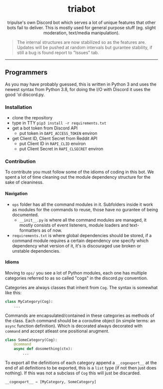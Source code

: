 <h1 align=center>triabot</h1>
<p align=center>tripulse's own Discord bot which serves a lot of unique features that other bots fail to deliver. This is mostly used for general purpose stuff (eg. slight moderation, text/media manipulation).</p>

> The internal structures are now stabilized so as the features are. Updates will be pushed at random intervals but gurantee stability, if still a bug is found report to "Issues" tab.

---

## Programmers
As you may have probably guessed, this is written in Python 3 and uses the newest syntax from Python 3.8, for doing the I/O with Discord it uses the good 'ol discord.py.

### Installation
- clone the repository
- type in TTY `pip3 install -r requirements.txt`
- get a bot token from Discord API
  - put token in `DAPI_ACCESS_TOKEN` environ
- get Client ID, Client Secret from Reddit API
  - put Client ID in `RAPI_CLID` environ
  - put Client Secret in `RAPI_CLSECRET` environ


### Contribution
To contribute you must follow some of the idioms of coding in this bot. We spent a lot of time cleaning out the module dependency structure for the sake of cleaniness.

#### Navigation
- `ops` folder has all the command modules in it. Subfolders inside it work as modules for the commands to reuse, those have no gurantee of being documented.
    - `__init__.py` is where all the command modules are managed, it mostly consists of event listeners, module loaders and text-formatters as of now.
- `requirements.txt` is where global dependencies should
be stored, if a command module requires a certain dependency one specify which dependency what version of it, it's is discouraged use broken or unstable dependencies.

#### Idioms
Moving to `ops/` you see a lot of Python modules, each one has multiple categories referred to as so called "cogs" in the discord.py convention.

Categories are always classes that inherit from `Cog`. The syntax is somewhat like this:
```py
class MyCategory(Cog):
    ...
```

Commands are encapsulated/contained in these categories as methods of the class. Each command should be a coroutine object (in simple terms: an `async` function definition). Which is decorated always decorated with `command` and accept atleast one positional arugment.

```py
class SomeCategory(Cog):
    @command
    async def dosomething(ctx):
        ...
```

To export all the definitions of each category append a `__cogexport__` at the end of all definitions to be exported, this is a `list` type (if not then just does nothing). If this was not a subclass of `Cog` this will just be discarded.

```py
__cogexport__ = [MyCategory, SomeCategory]
```